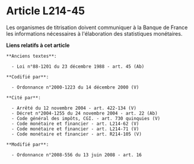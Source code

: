 # Article L214-45

Les organismes de titrisation doivent communiquer à la Banque de France les informations nécessaires à l'élaboration des
statistiques monétaires.

**Liens relatifs à cet article**

	**Anciens textes**:

	  - Loi n°88-1201 du 23 décembre 1988 - art. 45 (Ab)

	**Codifié par**:

	  - Ordonnance n°2000-1223 du 14 décembre 2000 (V)

	**Cité par**:

	  - Arrêté du 12 novembre 2004 - art. 422-134 (V)
	  - Décret n°2004-1255 du 24 novembre 2004 - art. 22 (Ab)
	  - Code général des impôts, CGI. - art. 730 quinquies (V)
	  - Code monétaire et financier - art. L214-62 (V)
	  - Code monétaire et financier - art. L214-71 (V)
	  - Code monétaire et financier - art. R214-105 (V)

	**Modifié par**:

	  - Ordonnance n°2008-556 du 13 juin 2008 - art. 16
